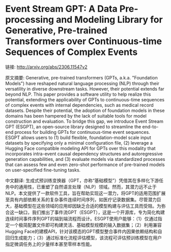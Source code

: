# Event Stream GPT: A Data Pre-processing and Modeling Library for Generative, Pre-trained Transformers over Continuous-time Sequences of Complex Events

链接: http://arxiv.org/abs/2306.11547v2

原文摘要:
Generative, pre-trained transformers (GPTs, a.k.a. "Foundation Models") have
reshaped natural language processing (NLP) through their versatility in diverse
downstream tasks. However, their potential extends far beyond NLP. This paper
provides a software utility to help realize this potential, extending the
applicability of GPTs to continuous-time sequences of complex events with
internal dependencies, such as medical record datasets. Despite their
potential, the adoption of foundation models in these domains has been hampered
by the lack of suitable tools for model construction and evaluation. To bridge
this gap, we introduce Event Stream GPT (ESGPT), an open-source library
designed to streamline the end-to-end process for building GPTs for
continuous-time event sequences. ESGPT allows users to (1) build flexible,
foundation-model scale input datasets by specifying only a minimal
configuration file, (2) leverage a Hugging Face compatible modeling API for
GPTs over this modality that incorporates intra-event causal dependency
structures and autoregressive generation capabilities, and (3) evaluate models
via standardized processes that can assess few and even zero-shot performance
of pre-trained models on user-specified fine-tuning tasks.

中文翻译:
生成式预训练变换器（GPT，亦称“基础模型”）凭借其在多样化下游任务中的通用性，已重塑了自然语言处理（NLP）领域。然而，其潜力远不止于NLP。本文提供了一款软件工具，旨在帮助实现这一潜力，将GPT的适用范围扩展至具有内部依赖关系的复杂事件连续时间序列，如医疗记录数据集。尽管潜力巨大，基础模型在这些领域的应用却因缺乏合适的模型构建与评估工具而受阻。为弥合这一缺口，我们推出了事件流GPT（ESGPT），这是一个开源库，专为简化构建连续时间事件序列GPT的端到端流程而设计。ESGPT使用户能够：（1）仅通过指定一个极简配置文件即可构建灵活、基础模型规模的输入数据集；（2）利用兼容Hugging Face的建模API，针对该模态的GPT模型整合事件内因果依赖结构和自回归生成能力；（3）通过标准化流程评估模型，该流程可评估预训练模型在用户指定微调任务上的少量样本甚至零样本性能。
